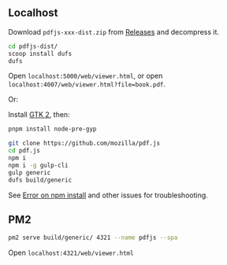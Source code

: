 ## Localhost

Download `pdfjs-xxx-dist.zip` from [Releases](https://github.com/mozilla/pdf.js/releases) and decompress it.

```sh
cd pdfjs-dist/
scoop install dufs
dufs
```

Open `localhost:5000/web/viewer.html`, or open `localhost:4007/web/viewer.html?file=book.pdf`.

Or:

Install [GTK 2](https://github.com/Automattic/node-canvas/wiki/Installation:-Windows#2-installing-gtk-2), then:

```sh
pnpm install node-pre-gyp
```

```sh
git clone https://github.com/mozilla/pdf.js
cd pdf.js
npm i
npm i -g gulp-cli
gulp generic
dufs build/generic
```

See [Error on npm install](https://github.com/mozilla/pdf.js/issues/15112) and other issues for troubleshooting.

## PM2

```sh
pm2 serve build/generic/ 4321 --name pdfjs --spa
```

Open `localhost:4321/web/viewer.html`